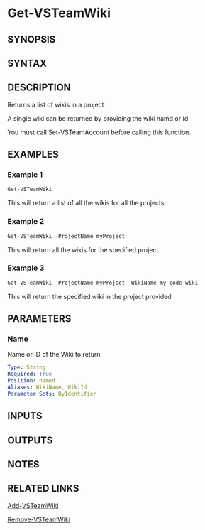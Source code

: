 <!-- #include "./common/header.md" -->

# Get-VSTeamWiki

## SYNOPSIS

<!-- #include "./synopsis/Get-VSTeamWiki.md" -->

## SYNTAX

## DESCRIPTION

Returns a list of wikis in a project

A single wiki can be returned by providing the wiki namd or Id

You must call Set-VSTeamAccount before calling this function.

## EXAMPLES

### Example 1

```powershell
Get-VSTeamWiki
```

This will return a list of all the wikis for all the projects

### Example 2

```powershell
Get-VSTeamWiki -ProjectName myProject
```

This will return all the wikis for the specified project

### Example 3

```powershell
Get-VSTeamWiki -ProjectName myProject -WikiName my-code-wiki
```

This will return the specified wiki in the project provided

## PARAMETERS

<!-- #include "./params/projectName.md" -->

### Name

Name or ID of the Wiki to return

```yaml
Type: String
Required: True
Position: named
Aliases: WikiName, WikiId
Parameter Sets: ByIdentifier
```

## INPUTS

## OUTPUTS

## NOTES

<!-- #include "./common/prerequisites.md" -->

## RELATED LINKS

<!-- #include "./common/related.md" -->

[Add-VSTeamWiki](Add-VSTeamWiki.md)

[Remove-VSTeamWiki](Remove-VSTeamWiki.md)
